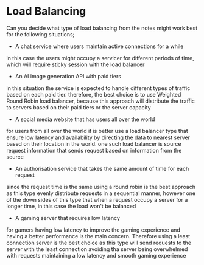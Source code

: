 # Load Balancing

Can you decide what type of load balancing from the notes might work best for the following situations;

- A chat service where users maintain active connections for a while

in this case the users might occupy a servicer for different periods of time, which will require sticky session with the load balancer 

- An AI image generation API with paid tiers

 in this situation the service is expected to handle different types of traffic based on each paid tier. therefore, the best choice is to use Weighted Round Robin load balancer, because this approach will distribute the traffic to servers based on their paid tiers or the server capacity


- A social media website that has users all over the world

for users from all over the world it is better use a load balancer type that ensure low latency and availability by directing the data to nearest server based on their location in the world. one such load balancer is source request information that sends request based on information from the source

- An authorisation service that takes the same amount of time for each request

since the request time is the same using a round robin is the best approach as this type evenly distribute requests in  a sequential manner, however one of the down sides of this type that when a request occupy a server for a longer time, in this case the load won't be balanced 

- A gaming server that requires low latency

 for gamers having low latency to improve the gaming experience and having a better performance is the main concern. Therefore using a least connection server is the best choice as this type will send requests to the server with the least connection avoiding tha server being overwhelmed with requests maintaining a low latency and smooth gaming experience 